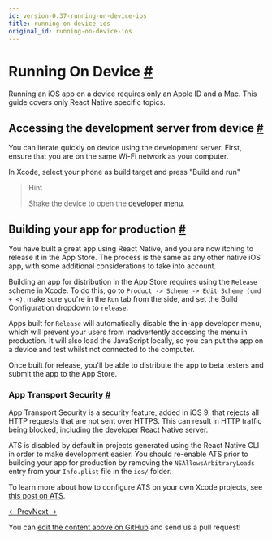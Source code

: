 ```yaml
---
id: version-0.37-running-on-device-ios
title: running-on-device-ios
original_id: running-on-device-ios
---
```

<a id="content"></a><h1><a class="anchor" name="running-on-device"></a>Running On Device <a class="hash-link" href="docs/running-on-device-ios.html#running-on-device">#</a></h1><div><p>Running an iOS app on a device requires only an Apple ID and a Mac. This guide covers only React Native specific topics.</p><h2><a class="anchor" name="accessing-the-development-server-from-device"></a>Accessing the development server from device <a class="hash-link" href="docs/running-on-device-ios.html#accessing-the-development-server-from-device">#</a></h2><p>You can iterate quickly on device using the development server. First, ensure that you are on the same Wi-Fi network as your computer.</p><p>In Xcode, select your phone as build target and press "Build and run"</p><blockquote><p>Hint</p><p>Shake the device to open the <a href="/react-native/docs/debugging.html#accessing-the-in-app-developer-menu" target="">developer menu</a>.</p></blockquote><h2><a class="anchor" name="building-your-app-for-production"></a>Building your app for production <a class="hash-link" href="docs/running-on-device-ios.html#building-your-app-for-production">#</a></h2><p>You have built a great app using React Native, and you are now itching to release it in the App Store. The process is the same as any other native iOS app, with some additional considerations to take into account.</p><p>Building an app for distribution in the App Store requires using the <code>Release</code> scheme in Xcode. To do this, go to <code>Product -&gt; Scheme -&gt; Edit Scheme (cmd + &lt;)</code>, make sure you're in the <code>Run</code> tab from the side, and set the Build Configuration dropdown to <code>release</code>.</p><p>Apps built for <code>Release</code> will automatically disable the in-app developer menu, which will prevent your users from inadvertently accessing the menu in production. It will also load the JavaScript locally, so you can put the app on a device and test whilst not connected to the computer.</p><p>Once built for release, you'll be able to distribute the app to beta testers and submit the app to the App Store.</p><h3><a class="anchor" name="app-transport-security"></a>App Transport Security <a class="hash-link" href="docs/running-on-device-ios.html#app-transport-security">#</a></h3><p>App Transport Security is a security feature, added in iOS 9, that rejects all HTTP requests that are not sent over HTTPS. This can result in HTTP traffic being blocked, including the developer React Native server.</p><p>ATS is disabled by default in projects generated using the React Native CLI in order to make development easier. You should re-enable ATS prior to building your app for production by removing the <code>NSAllowsArbitraryLoads</code> entry from your <code>Info.plist</code> file in the <code>ios/</code> folder.</p><p>To learn more about how to configure ATS on your own Xcode projects, see <a href="http://ste.vn/2015/06/10/configuring-app-transport-security-ios-9-osx-10-11/" target="_blank">this post on ATS</a>.</p></div><div class="docs-prevnext"><a class="docs-prev" href="docs/linking-libraries-ios.html#content">← Prev</a><a class="docs-next" href="docs/running-on-simulator-ios.html#content">Next →</a></div><p class="edit-page-block">You can <a target="_blank" href="https://github.com/facebook/react-native/blob/master/docs/RunningOnDeviceIOS.md">edit the content above on GitHub</a> and send us a pull request!</p>